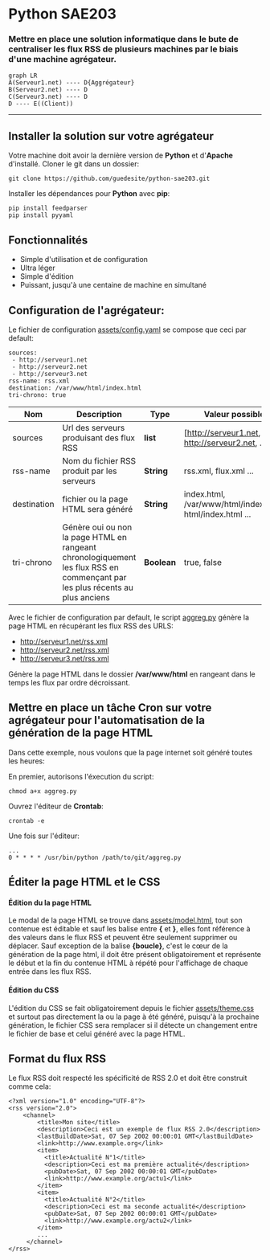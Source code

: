 
# Python SAE203
### Mettre en place une solution informatique dans le bute de centraliser les flux RSS de plusieurs machines par le biais d'une machine agrégateur.


```mermaid
graph LR
A(Serveur1.net) ---- D{Aggrégateur}
B(Serveur2.net) ---- D
C(Serveur3.net) ---- D
D ---- E((Client))
```
-----


## Installer la solution sur votre agrégateur

Votre machine doit avoir la dernière version de **Python** et d'**Apache** d'installé.
Cloner le git dans un dossier:

    git clone https://github.com/guedesite/python-sae203.git

Installer les dépendances pour **Python** avec **pip**:

    pip install feedparser
    pip install pyyaml



## Fonctionnalités

 - Simple d'utilisation et de configuration
 - Ultra léger
 - Simple d'édition
 - Puissant, jusqu'à une centaine de machine en simultané 



## Configuration de l'agrégateur: 
Le fichier de configuration [assets/config.yaml](assets/config.yaml) se compose que ceci par default:

    sources:
     - http://serveur1.net
     - http://serveur2.net
     - http://serveur3.net
    rss-name: rss.xml
    destination: /var/www/html/index.html
    tri-chrono: true


|Nom| Description | Type | Valeur possible |
|---|----|--|----|
| sources | Url des serveurs produisant des flux RSS |**list** | [http://serveur1.net, http://serveur2.net, ...] | 
| rss-name | Nom du fichier RSS produit par les serveurs | **String** | rss.xml, flux.xml ...|
| destination | fichier ou la page HTML sera généré | **String** | index.html, /var/www/html/index.html, html/index.html ...
| tri-chrono | Génère oui ou non la page HTML en rangeant chronologiquement les flux RSS en commençant par les plus récents au plus anciens | **Boolean**   | true, false


Avec le fichier de configuration par default, le script [aggreg.py](aggreg.py) génère la page HTML en récupérant les flux RSS des URLS:

 - http://serveur1.net/rss.xml
 - http://serveur2.net/rss.xml
 - http://serveur3.net/rss.xml

Génère la page HTML dans le dossier **/var/www/html** en rangeant dans le temps les flux par ordre décroissant.



## Mettre en place un tâche Cron sur votre agrégateur pour  l'automatisation de la génération de la page HTML

Dans cette exemple, nous voulons que la page internet soit généré toutes les heures:

En premier, autorisons l'éxecution du script:

    chmod a+x aggreg.py

Ouvrez l'éditeur de **Crontab**:

    crontab -e
Une fois sur l'éditeur:

    ...
    0 * * * * /usr/bin/python /path/to/git/aggreg.py



## Éditer la page HTML et le CSS


#### Édition du la page HTML
Le modal de la page HTML se trouve dans [assets/model.html](assets/model.html), tout son contenue est éditable et sauf les balise entre **{** et  **}**, elles font référence à des valeurs dans le flux RSS et peuvent être seulement supprimer ou déplacer. Sauf exception de la balise **{boucle}**, c'est le cœur de la génération de la page html, il doit être présent obligatoirement et représente le début et la fin du contenue HTML à répété pour l'affichage de chaque entrée dans les flux RSS.

#### Édition du CSS
L'édition du CSS se fait obligatoirement depuis le fichier [assets/theme.css](assets/theme.css) et surtout pas directement la ou la page à été généré, puisqu'à la prochaine génération, le fichier CSS sera remplacer si il détecte un changement entre le fichier de base et celui généré avec la page HTML.

## Format du flux RSS

Le flux RSS doit respecté les spécificité de RSS 2.0 et doit être construit comme cela:

    <?xml version="1.0" encoding="UTF-8"?>
	<rss version="2.0">
		<channel>
		    <title>Mon site</title>
		    <description>Ceci est un exemple de flux RSS 2.0</description>
		    <lastBuildDate>Sat, 07 Sep 2002 00:00:01 GMT</lastBuildDate>
		    <link>http://www.example.org</link>
		    <item>
		      <title>Actualité N°1</title>
		      <description>Ceci est ma première actualité</description>
		      <pubDate>Sat, 07 Sep 2002 00:00:01 GMT</pubDate>
		      <link>http://www.example.org/actu1</link>
		    </item>
		    <item>
		      <title>Actualité N°2</title>
		      <description>Ceci est ma seconde actualité</description>
		      <pubDate>Sat, 07 Sep 2002 00:00:01 GMT</pubDate>
		      <link>http://www.example.org/actu2</link>
		    </item>
		    ...
		 </channel>
	</rss>
